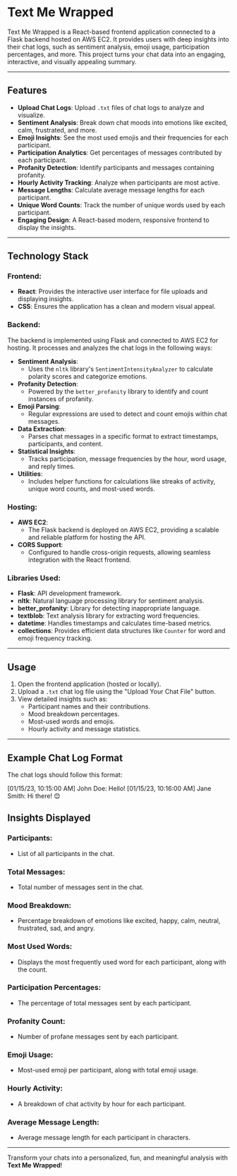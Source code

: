 # Text Me Wrapped

Text Me Wrapped is a React-based frontend application connected to a Flask backend hosted on AWS EC2. It provides users with deep insights into their chat logs, such as sentiment analysis, emoji usage, participation percentages, and more. This project turns your chat data into an engaging, interactive, and visually appealing summary.

---

## Features

- **Upload Chat Logs**: Upload `.txt` files of chat logs to analyze and visualize.
- **Sentiment Analysis**: Break down chat moods into emotions like excited, calm, frustrated, and more.
- **Emoji Insights**: See the most used emojis and their frequencies for each participant.
- **Participation Analytics**: Get percentages of messages contributed by each participant.
- **Profanity Detection**: Identify participants and messages containing profanity.
- **Hourly Activity Tracking**: Analyze when participants are most active.
- **Message Lengths**: Calculate average message lengths for each participant.
- **Unique Word Counts**: Track the number of unique words used by each participant.
- **Engaging Design**: A React-based modern, responsive frontend to display the insights.

---

## Technology Stack

### Frontend:

- **React**: Provides the interactive user interface for file uploads and displaying insights.
- **CSS**: Ensures the application has a clean and modern visual appeal.

### Backend:

The backend is implemented using Flask and connected to AWS EC2 for hosting. It processes and analyzes the chat logs in the following ways:

- **Sentiment Analysis**:
  - Uses the `nltk` library's `SentimentIntensityAnalyzer` to calculate polarity scores and categorize emotions.
- **Profanity Detection**:
  - Powered by the `better_profanity` library to identify and count instances of profanity.
- **Emoji Parsing**:
  - Regular expressions are used to detect and count emojis within chat messages.
- **Data Extraction**:
  - Parses chat messages in a specific format to extract timestamps, participants, and content.
- **Statistical Insights**:
  - Tracks participation, message frequencies by the hour, word usage, and reply times.
- **Utilities**:
  - Includes helper functions for calculations like streaks of activity, unique word counts, and most-used words.

### Hosting:

- **AWS EC2**:
  - The Flask backend is deployed on AWS EC2, providing a scalable and reliable platform for hosting the API.
- **CORS Support**:
  - Configured to handle cross-origin requests, allowing seamless integration with the React frontend.

### Libraries Used:

- **Flask**: API development framework.
- **nltk**: Natural language processing library for sentiment analysis.
- **better_profanity**: Library for detecting inappropriate language.
- **textblob**: Text analysis library for extracting word frequencies.
- **datetime**: Handles timestamps and calculates time-based metrics.
- **collections**: Provides efficient data structures like `Counter` for word and emoji frequency tracking.

---

## Usage

1. Open the frontend application (hosted or locally).
2. Upload a `.txt` chat log file using the "Upload Your Chat File" button.
3. View detailed insights such as:
   - Participant names and their contributions.
   - Mood breakdown percentages.
   - Most-used words and emojis.
   - Hourly activity and message statistics.

---

## Example Chat Log Format

The chat logs should follow this format:

[01/15/23, 10:15:00 AM] John Doe: Hello!
[01/15/23, 10:16:00 AM] Jane Smith: Hi there! 😊

## Insights Displayed

### Participants:
- List of all participants in the chat.

### Total Messages:
- Total number of messages sent in the chat.

### Mood Breakdown:
- Percentage breakdown of emotions like excited, happy, calm, neutral, frustrated, sad, and angry.

### Most Used Words:
- Displays the most frequently used word for each participant, along with the count.

### Participation Percentages:
- The percentage of total messages sent by each participant.

### Profanity Count:
- Number of profane messages sent by each participant.

### Emoji Usage:
- Most-used emoji per participant, along with total emoji usage.

### Hourly Activity:
- A breakdown of chat activity by hour for each participant.

### Average Message Length:
- Average message length for each participant in characters.

---

Transform your chats into a personalized, fun, and meaningful analysis with **Text Me Wrapped**!

